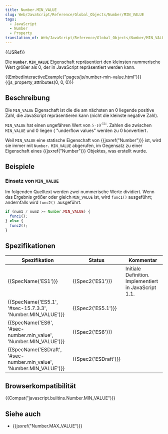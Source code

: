 ```yaml
---
title: Number.MIN_VALUE
slug: Web/JavaScript/Reference/Global_Objects/Number/MIN_VALUE
tags:
  - JavaScript
  - Number
  - Property
translation_of: Web/JavaScript/Reference/Global_Objects/Number/MIN_VALUE
---
```

{{JSRef}}

Die **`Number.MIN_VALUE`** Eigenschaft repräsentiert den kleinsten nummerische Wert größer als 0, der in JavaScript repräsentiert werden kann.

{{EmbedInteractiveExample("pages/js/number-min-value.html")}}{{js_property_attributes(0, 0, 0)}}

## Beschreibung

Die `MIN_VALUE` Eigenschaft ist die die am nächsten an 0 liegende positive Zahl, die JavaScript repräsentieren kann (nicht die kleinste negative Zahl).

`MIN_VALUE` hat einen ungefähren Wert von <math><semantics><mrow><mn>5</mn><mo>⋅</mo><msup><mn>10</mn><mrow><mo>-</mo><mn>324</mn></mrow></msup></mrow><annotation encoding="TeX">5 \cdot 10^{-324}</annotation></semantics></math>. Zahlen die zwischen `MIN_VALUE` und 0 liegen ( "underflow values" werden zu 0 konvertiert`.`

Weil `MIN_VALUE` eine statische Eigenschaft von {{jsxref("Number")}} ist, wird sie immer mit `Number.` `MIN_VALUE` abgerufen, im Gegensatz zu einer Eigenschaft eines {{jsxref("Number")}} Objektes, was erstellt wurde.

## Beispiele

### Einsatz von `MIN_VALUE`

Im folgenden Quelltext werden zwei nummerische Werte dividiert. Wenn das Ergebnis größer oder gleich `MIN_VALUE` ist, wird `func1()` ausgeführt; andernfalls wird `func2() `ausgeführt.

```js
if (num1 / num2 >= Number.MIN_VALUE) {
  func1();
} else {
  func2();
}
```

## Spezifikationen

| Spezifikation                                                                                | Status                       | Kommentar                                             |
| -------------------------------------------------------------------------------------------- | ---------------------------- | ----------------------------------------------------- |
| {{SpecName('ES1')}}                                                                     | {{Spec2('ES1')}}         | Initiale Definition. Implementiert in JavaScript 1.1. |
| {{SpecName('ES5.1', '#sec-15.7.3.3', 'Number.MIN_VALUE')}}                 | {{Spec2('ES5.1')}}     |                                                       |
| {{SpecName('ES6', '#sec-number.min_value', 'Number.MIN_VALUE')}}         | {{Spec2('ES6')}}         |                                                       |
| {{SpecName('ESDraft', '#sec-number.min_value', 'Number.MIN_VALUE')}} | {{Spec2('ESDraft')}} |                                                       |

## Browserkompatibilität

{{Compat("javascript.builtins.Number.MIN_VALUE")}}

## Siehe auch

- {{jsxref("Number.MAX_VALUE")}}
